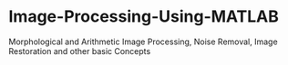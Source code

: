 # Image-Processing-Using-MATLAB
Morphological and Arithmetic Image Processing, Noise Removal, Image Restoration and other basic Concepts
